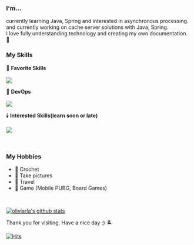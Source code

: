 <div>
  <h3>I'm...</h3>
  
  currently learning Java, Spring and interested in asynchronous processing. <br>
  and currently working on cache server solutions with Java, Spring. <br>
  I love fully understanding technology and creating my own documentation. 📑 <br>
  
</div>

<div><h3>My Skills</h3></div>

<p>
  🩶 <b>Favorite Skills</b><br><br>
  <a href="https://skillicons.dev">
    <img src="https://skillicons.dev/icons?i=java,spring,gradle,idea,mysql,redis,go,py,notion&theme=light" />
  </a>
</p>
 
<p>
  🐾 <b>DevOps</b><br><br>
  <a href="https://skillicons.dev">
    <img src="https://skillicons.dev/icons?i=git,docker,aws,jenkins,nginx,prometheus,grafana&theme=light" />
  </a>
</p>

<p>
  🕯️ <b>Interested Skills(learn soon or late)</b><br><br>
  <a href="https://skillicons.dev">
    <img src="https://skillicons.dev/icons?i=kotlin,kafka,kubernetes,elasticsearch&theme=light" />
  </a>
</p>

<br>
<div>

<div><h3>My Hobbies</h3></div>

- 🧶 Crochet
- 📸 Take pictures
- 🚉 Travel
- 🔫 Game (Mobile PUBG, Board Games)

<br>

[![oliviarla's github stats](https://github-readme-stats.vercel.app/api?username=oliviarla)](https://github.com/anuraghazra/github-readme-stats)

Thank you for visiting. Have a nice day :) 🏝️ <br>

[![Hits](https://hits.seeyoufarm.com/api/count/incr/badge.svg?url=https%3A%2F%2Fgithub.com%2Foliviarla&count_bg=%2379C83D&title_bg=%23555555&icon=&icon_color=%23E7E7E7&title=hits&edge_flat=false)](https://hits.seeyoufarm.com)
</div>
